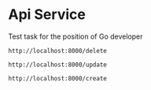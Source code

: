 # Api Service 
Test task for the position of Go developer

```
http://localhost:8000/delete
```
```
http://localhost:8000/update
```
```
http://localhost:8000/create
```
